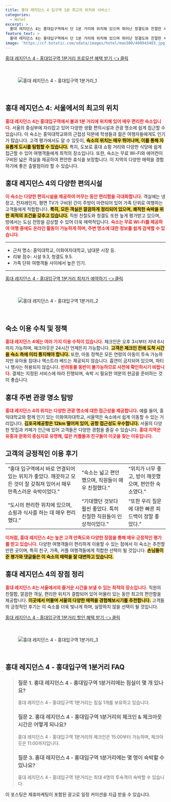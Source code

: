 ```yaml
---
title: 홍대 레지던스 4 입구역 1분 최고의 위치와 서비스!
categories:
  - Hotel
excerpt: >
  홍대 레지던스 4는 홍대입구역에서 단 1분 거리에 위치해 있으며 뛰어난 청결도와 친절한 서비스로 리뷰 점수 9.5를 기록했습니다. 도심 속 편안한 숙소에서 특별한 여행을 즐겨보세요!
feature_text: >
  홍대 레지던스 4는 홍대입구역에서 단 1분 거리에 위치해 있으며 뛰어난 청결도와 친절한 서비스로 리뷰 점수 9.5를 기록했습니다. 도심 속 편안한 숙소에서 특별한 여행을 즐겨보세요!
image: 'https://cf.bstatic.com/xdata/images/hotel/max500/408943403.jpg?k=3a8995744fe7b848376cc1f669b5e225a61c6b9b0b8c090dc959ac1e000c0567&o=&hp=1'
---
```


<p><a class="modoo-button" href="https://tinyurl.com/2dls9vty" rel="nofollow noopener">홍대 레지던스 4 - 홍대입구역 1분거리 프로모션 혜택 받기 👈 클릭</a></p><br/>
<figure class="image"><img alt="홍대 레지던스 4 - 홍대입구역 1분거리_1" src="https://cf.bstatic.com/xdata/images/hotel/max1024x768/408943373.jpg?k=520670086bc2046a71f6446732da30b36186fe070dc3d021a2f096df60fd8444&amp;o=&amp;hp=1"/></figure><br/>

<h2 id="홍대레지던스_소개">홍대 레지던스 4: 서울에서의 최고의 위치</h2>
<p><b><span style="color: #ee2323;">홍대 레지던스 4는 홍대입구역에서 불과 1분 거리에 위치해 있어 매우 편리한 숙소입니다.</span></b> 서울의 중심부에 자리잡고 있어 다양한 생활 편의시설과 관광 명소에 쉽게 접근할 수 있습니다. 이 숙소는 홍익대학교와의 근접성 덕분에 학생들과 젊은 여행자들에게도 인기가 많습니다. 고객 평가에서도 알 수 있듯이, <b><span style="background-color: #ffe066;">숙소의 위치는 매우 뛰어나며, 이를 통해 자유롭게 도시를 탐험할 수 있습니다.</span></b> 특히, 도보로 홍대 쇼핑 거리와 다양한 식당에 쉽게 접근할 수 있어 여행객들에게 최적의 장소입니다. 
또한, 숙소는 무료 Wi-Fi와 에어컨이 구비된 넓은 객실을 제공하여 편안한 휴식을 보장합니다. 이 지역의 다양한 매력을 경험하기에 좋은 출발점이라 할 수 있습니다.</p>
<h2 id="편의시설">홍대 레지던스 4의 다양한 편의시설</h2>
<p><b><span style="color: #ee2323;">이 숙소는 다양한 편의시설을 제공하여 머무는 동안 편리함을 극대화합니다.</span></b> 객실에는 냉장고, 전자레인지, 평면 TV가 구비된 간이 주방이 마련되어 있어 가족 단위로 여행하는 고객들에게 적합합니다. <b><span style="background-color: #ffe066;">특히, 모든 객실은 깔끔하게 정리되어 있으며, 쾌적한 숙박을 위한 최적의 조건을 갖추고 있습니다.</span></b> 
직원 친절도와 청결도 또한 높게 평가받고 있으며, 방에서는 도심 전망을 감상할 수 있어 더욱 매력적입니다. <b><span style="color: #ee2323;">숙소는 무료 Wi-Fi를 제공하여 여행 중에도 온라인 활동이 가능하게 하며, 주변 명소에 대한 정보를 쉽게 검색할 수 있습니다.</span></b></p>
<hr/>
<ul>
<li>근처 명소: 홍익대학교, 이화여자대학교, 남대문 시장 등.</li>
<li>리뷰 점수: 시설 9.3, 청결도 9.5.</li>
<li>가족 단위 여행객들 사이에서 높은 인기.</li>
</ul>
<hr/>
<p><a class="modoo-button" href="https://tinyurl.com/2dls9vty" rel="nofollow noopener">홍대 레지던스 4 - 홍대입구역 1분거리 최저가 예약하기 👈 클릭</a></p><br/>
<figure class="image"><img alt="홍대 레지던스 4 - 홍대입구역 1분거리_2" src="https://cf.bstatic.com/xdata/images/hotel/max500/408943403.jpg?k=3a8995744fe7b848376cc1f669b5e225a61c6b9b0b8c090dc959ac1e000c0567&amp;o=&amp;hp=1"/></figure><br/>
<h2 id="이용수칙_및_정책">숙소 이용 수칙 및 정책</h2>
<p><b><span style="color: #ee2323;">홍대 레지던스 4에는 여러 가지 이용 수칙이 있습니다.</span></b> 체크인은 오후 3시부터 저녁 6시까지 가능하며, 체크아웃은 24시간 언제든지 가능합니다. <b><span style="background-color: #ffe066;">고객은 체크인 전에 도착 시간을 숙소 측에 미리 통지해야 합니다.</span></b> 또한, 아동 정책은 모든 연령의 아동이 투숙 가능하지만 유아용 침대나 엑스트라 베드는 제공되지 않습니다. 
흡연이 금지되어 있으며, 파티나 행사는 허용되지 않습니다. <b><span style="color: #ee2323;">반려동물 동반이 불가능하므로 사전에 확인하시기 바랍니다.</span></b> 결제는 지정된 서비스에 따라 진행되며, 숙박 시 필요한 여분의 현금을 준비하는 것이 좋습니다.</p>
<h2 id="주변관광명소">홍대 주변 관광 명소 탐방</h2>
<p><b><span style="color: #ee2323;">홍대 레지던스 4의 위치는 다양한 관광 명소에 대한 접근성을 제공합니다.</span></b> 예를 들어, 홍익대학교와 함께 인기 있는 이화여자대학교, 서울역은 숙소에서 쉽게 이동할 수 있는 거리입니다. <b><span style="background-color: #ffe066;">김포국제공항은 12km 떨어져 있어, 공항 접근성도 우수합니다.</span></b> 
서울의 다양한 맛집과 카페가 인근에 있어 고객들은 다양한 경험을 즐길 수 있습니다. <b><span style="color: #ee2323;">홍대 지역은 유흥과 문화의 중심지로 유명해, 많은 커플들과 친구들이 이곳을 찾는 이유입니다.</span></b></p>
<h2 id="이용후기">고객의 긍정적인 이용 후기</h2>
<table>
<tr>
<td>“홍대 입구역에서 바로 연결되어 있는 위치가 좋았다. 깨끗하고 모든 것이 잘 갖춰져 있어서 매우 만족스러운 숙박이었다.”</td>
<td>“숙소는 넓고 편안했으며, 직원들이 매우 친절했다.”</td>
<td>“위치가 너무 좋고, 방이 깨끗했으며, 편안한 숙소였다.”</td>
</tr>
<tr>
<td>“도시의 편리한 위치에 있으며, 쇼핑과 식사를 하는 데 매우 편리했다.”</td>
<td>“기대했던 것보다 훨씬 좋았다. 특히 친절한 직원들이 인상적이었다.”</td>
<td>“또한 우리 질문에 대한 빠른 피드백이 정말 좋았다.”</td>
</tr>
</table>
<p><b><span style="color: #ee2323;">이처럼, 홍대 레지던스 4는 높은 고객 만족도와 다양한 장점을 통해 매우 긍정적인 평가를 받고 있습니다.</span></b> 다양한 여행객들이 편리하게 이용할 수 있는 점에서 이 숙소는 추천할 만한 곳이며, 특히 친구, 가족, 커플 여행객들에게 적합한 선택이 될 것입니다. <b><span style="background-color: #ffe066;">손님들이 준 평가와 댓글들은 이 숙소의 매력을 잘 대변하고 있습니다.</span></b></p>
<h2 id="결론">홍대 레지던스 4의 장점 정리</h2>
<p><b><span style="color: #ee2323;">홍대 레지던스 4는 서울에서의 즐거운 시간을 보낼 수 있는 최적의 장소입니다.</span></b> 직원의 친절함, 깔끔한 객실, 편리한 위치가 결합되어 있어 머물러 있는 동안 최고의 편안함을 제공합니다. <b><span style="background-color: #ffe066;">이곳에서 머물며 서울의 다양한 매력을 경험해보시기를 추천합니다.</span></b> 고객들의 긍정적인 후기는 이 숙소를 더욱 빛나게 하며, 실망하지 않을 선택이 될 것입니다.</p>

<p><a class="modoo-button" href="https://tinyurl.com/2dls9vty" rel="nofollow noopener">홍대 레지던스 4 - 홍대입구역 1분거리 할인 혜택 받기 👈 클릭</a></p><br>

<figure class="image"><img src="https://cf.bstatic.com/xdata/images/hotel/max500/409133669.jpg?k=2ba3daf048dd5e3878aeb6e00a620e56964bb4409497f687ac9914af06d5a0bb&o=&hp=1" alt="홍대 레지던스 4 - 홍대입구역 1분거리_3"></figure><br>
<h2 id="홍대 레지던스 4 - 홍대입구역 1분거리_FAQ">홍대 레지던스 4 - 홍대입구역 1분거리 FAQ</h2>
<div itemscope="" itemtype="https://schema.org/FAQPage"> 
<blockquote> 
<div itemscope="" itemprop="mainEntity" itemtype="https://schema.org/Question"> 
<h3 id="질문_1" itemprop="name">질문 1. 홍대 레지던스 4 - 홍대입구역 1분거리에는 침실이 몇 개 있나요?</h3> 
<div itemscope="" itemprop="acceptedAnswer" itemtype="https://schema.org/Answer"> 
<span itemprop="text"> 
<p>홍대 레지던스 4 - 홍대입구역 1분거리는 침실 1개를 보유하고 있습니다.</p> 
</span> 
</div> 
</div> 

<div itemscope="" itemprop="mainEntity" itemtype="https://schema.org/Question"> 
<h3 id="질문_2" itemprop="name">질문 2. 홍대 레지던스 4 - 홍대입구역 1분거리의 체크인 & 체크아웃 시간은 어떻게 되나요?</h3> 
<div itemscope="" itemprop="acceptedAnswer" itemtype="https://schema.org/Answer"> 
<span itemprop="text"> 
<p>홍대 레지던스 4 - 홍대입구역 1분거리의 체크인은 15:00부터 가능하며, 체크아웃은 11:00까지입니다.</p> 
</span> 
</div> 
</div> 

<div itemscope="" itemprop="mainEntity" itemtype="https://schema.org/Question"> 
<h3 id="질문_3" itemprop="name">질문 3. 홍대 레지던스 4 - 홍대입구역 1분거리에는 몇 명이 숙박할 수 있나요?</h3> 
<div itemscope="" itemprop="acceptedAnswer" itemtype="https://schema.org/Answer"> 
<span itemprop="text"> 
<p>홍대 레지던스 4 - 홍대입구역 1분거리는 최대 4명의 투숙객이 숙박할 수 있습니다.</p> 
</span> 
</div> 
</div> 
</blockquote> 
</div><p>이 포스팅은 제휴마케팅이 포함된 광고로 일정 커미션을 지급 받을 수 있습니다.</p>

